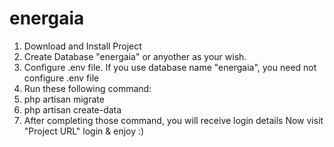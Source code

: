 # energaia
1. Download and Install Project
3. Create Database "energaia" or anyother as your wish. 
4. Configure .env file. If you use database name "energaia", you need not configure .env file
5. Run these following command:
6. php artisan migrate
7. php artisan create-data
8. After completing those command, you will receive login details
Now visit "Project URL" login & enjoy :)
